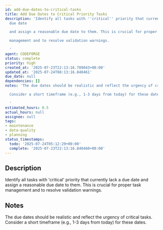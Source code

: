 ```yaml
---
id: add-due-dates-to-critical-tasks
title: Add Due Dates to Critical Priority Tasks
description: 'Identify all tasks with ''critical'' priority that currently lack a
  due date

  and assign a reasonable due date to them. This is crucial for proper task

  management and to resolve validation warnings.

  '
agent: CODEFORGE
status: complete
priority: high
created_at: '2025-07-23T22:13:16.789043+00:00'
updated_at: '2025-07-24T08:13:16.840461'
due_date: null
dependencies: []
notes: 'The due dates should be realistic and reflect the urgency of critical tasks.

  Consider a short timeframe (e.g., 1-3 days from today) for these dates.

  '
estimated_hours: 0.5
actual_hours: null
assignee: null
tags:
- maintenance
- data-quality
- planning
status_timestamps:
  todo: '2025-07-24T05:12:29+00:00'
  complete: '2025-07-23T22:13:16.840460+00:00'
---
```


## Description

Identify all tasks with 'critical' priority that currently lack a due date
and assign a reasonable due date to them. This is crucial for proper task
management and to resolve validation warnings.


## Notes

The due dates should be realistic and reflect the urgency of critical tasks.
Consider a short timeframe (e.g., 1-3 days from today) for these dates.


